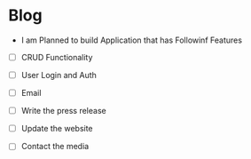 # Blog
- I am Planned to build Application that has Followinf Features

- [ ] CRUD Functionality
- [ ] User Login and Auth
- [ ] Email

- [ ] Write the press release
- [ ] Update the website
- [ ] Contact the media